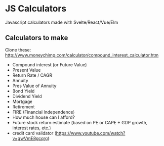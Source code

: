 # JS Calculators
Javascript calculators made with Svelte/React/Vue/Elm

## Calculators to make
Clone these: http://www.moneychimp.com/calculator/compound_interest_calculator.htm

* Compound interest (or Future Value)
* Present Value
* Return Rate / CAGR
* Annuity
* Pres Value of Annuity
* Bond Yield
* Dividend Yield
* Mortgage
* Retirement
* FIRE (Financial Independence)
* How much house can I afford?
* Future stock return estimate (based on PE or CAPE + GDP growth, interest rates, etc.)
* credit card validator (https://www.youtube.com/watch?v=gwVmE8gcqrg)
